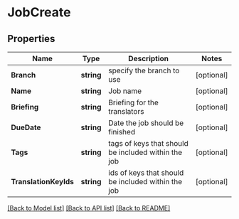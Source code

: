 # JobCreate

## Properties

Name | Type | Description | Notes
------------ | ------------- | ------------- | -------------
**Branch** | **string** | specify the branch to use | [optional] 
**Name** | **string** | Job name | [optional] 
**Briefing** | **string** | Briefing for the translators | [optional] 
**DueDate** | **string** | Date the job should be finished | [optional] 
**Tags** | **string** | tags of keys that should be included within the job | [optional] 
**TranslationKeyIds** | **string** | ids of keys that should be included within the job | [optional] 

[[Back to Model list]](../README.md#documentation-for-models) [[Back to API list]](../README.md#documentation-for-api-endpoints) [[Back to README]](../README.md)


